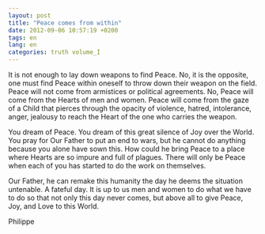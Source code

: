 ```yaml
---
layout: post
title: "Peace comes from within"
date: 2012-09-06 10:57:19 +0200
tags: en
lang: en
categories: truth volume_I
---
```

It is not enough to lay down weapons to find Peace. No, it is the opposite, one must find Peace within oneself to throw down their weapon on the field. Peace will not come from armistices or political agreements. No, Peace will come from the Hearts of men and women. Peace will come from the gaze of a Child that pierces through the opacity of violence, hatred, intolerance, anger, jealousy to reach the Heart of the one who carries the weapon.

You dream of Peace. You dream of this great silence of Joy over the World. You pray for Our Father to put an end to wars, but he cannot do anything because you alone have sown this. How could he bring Peace to a place where Hearts are so impure and full of plagues. There will only be Peace when each of you has started to do the work on themselves.

Our Father, he can remake this humanity the day he deems the situation untenable. A fateful day. It is up to us men and women to do what we have to do so that not only this day never comes, but above all to give Peace, Joy, and Love to this World.

Philippe

<!--
This work is licensed under the terms of the Creative Commons Attribution-NonCommercial 4.0 International License.
-->